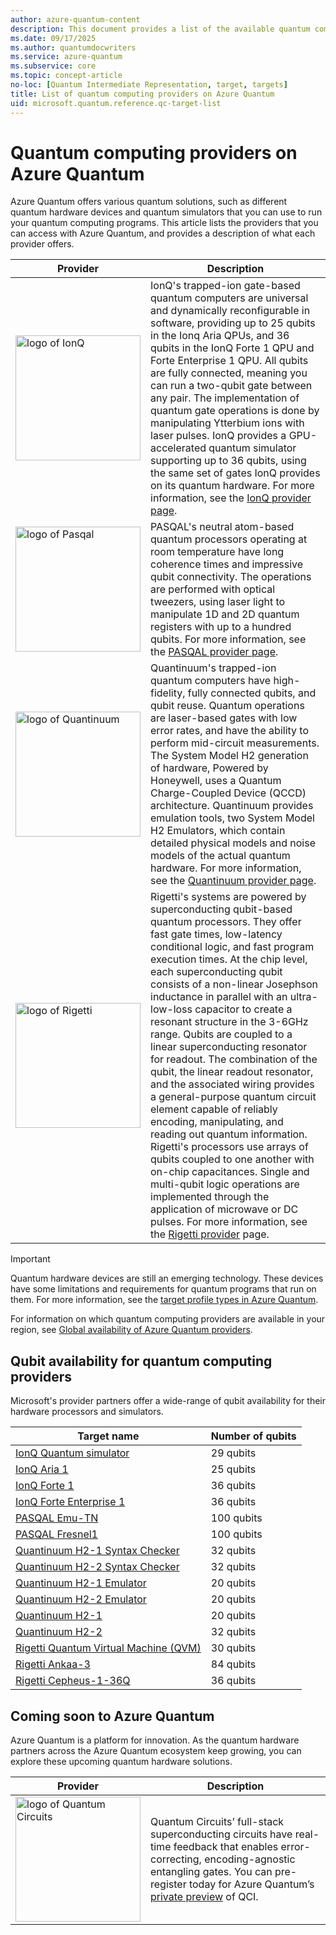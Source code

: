 ```yaml
---
author: azure-quantum-content
description: This document provides a list of the available quantum computing providers on Azure Quantum.
ms.date: 09/17/2025
ms.author: quantumdocwriters
ms.service: azure-quantum
ms.subservice: core
ms.topic: concept-article
no-loc: [Quantum Intermediate Representation, target, targets]
title: List of quantum computing providers on Azure Quantum
uid: microsoft.quantum.reference.qc-target-list
---
```


# Quantum computing providers on Azure Quantum

Azure Quantum offers various quantum solutions, such as different quantum hardware devices and quantum simulators that you can use to run your quantum computing programs. This article lists the providers that you can access with Azure Quantum, and provides a description of what each provider offers.

| Provider                                                                                                              | Description                                                                                                                                                                                                                                                                                                                                                                                                                                                                                                                                                                                                                                                                                                                                                                                                                                                                                                                                                                         |
| --------------------------------------------------------------------------------------------------------------------- | ----------------------------------------------------------------------------------------------------------------------------------------------------------------------------------------------------------------------------------------------------------------------------------------------------------------------------------------------------------------------------------------------------------------------------------------------------------------------------------------------------------------------------------------------------------------------------------------------------------------------------------------------------------------------------------------------------------------------------------------------------------------------------------------------------------------------------------------------------------------------------------------------------------------------------------------------------------------------------------- |
| <img src="~/media/logo-ionq2.png" alt="logo of IonQ" title="logo of IonQ" width="200" height="200"/>                  | IonQ's trapped-ion gate-based quantum computers are universal and dynamically reconfigurable in software, providing up to 25 qubits in the Ionq Aria QPUs, and 36 qubits in the IonQ Forte 1 QPU and Forte Enterprise 1 QPU. All qubits are fully connected, meaning you can run a two-qubit gate between any pair. The implementation of quantum gate operations is done by manipulating Ytterbium ions with laser pulses. IonQ provides a GPU-accelerated quantum simulator supporting up to 36 qubits, using the same set of gates IonQ provides on its quantum hardware. For more information, see the [IonQ provider page](xref:microsoft.quantum.providers.ionq).                                                                                                                                                                                                                                                                                                             |
| <img src="~/media/logo-pasqal.png" alt="logo of Pasqal" title="logo of Pasqal" width="200" height="200"/>             | PASQAL's neutral atom-based quantum processors operating at room temperature have long coherence times and impressive qubit connectivity. The operations are performed with optical tweezers, using laser light to manipulate 1D and 2D quantum registers with up to a hundred qubits. For more information, see the [PASQAL provider page](xref:microsoft.quantum.providers.pasqal).                                                                                                                                                                                                                                                                                                                                                                                                                                                                                                                                                                                               |
| <img src="~/media/logo-quantinuum.svg" alt="logo of Quantinuum" title="logo of Quantinuum" width="200" height="200"/> | Quantinuum's trapped-ion quantum computers have high-fidelity, fully connected qubits, and qubit reuse. Quantum operations are laser-based gates with low error rates, and have the ability to perform mid-circuit measurements. The System Model H2 generation of hardware, Powered by Honeywell, uses a Quantum Charge-Coupled Device (QCCD) architecture. Quantinuum provides emulation tools, two System Model H2 Emulators, which contain detailed physical models and noise models of the actual quantum hardware. For more information, see the [Quantinuum provider page](xref:microsoft.quantum.providers.quantinuum).                                                                                                                                                                                                                                                                                                                                                     |
| <img src="~/media/logo-rigetti.png" alt="logo of Rigetti" title="logo of Rigetti" width="200" height="200"/>          | Rigetti's systems are powered by superconducting qubit-based quantum processors. They offer fast gate times, low-latency conditional logic, and fast program execution times. At the chip level, each superconducting qubit consists of a non-linear Josephson inductance in parallel with an ultra-low-loss capacitor to create a resonant structure in the 3-6GHz range. Qubits are coupled to a linear superconducting resonator for readout. The combination of the qubit, the linear readout resonator, and the associated wiring provides a general-purpose quantum circuit element capable of reliably encoding, manipulating, and reading out quantum information. Rigetti's processors use arrays of qubits coupled to one another with on-chip capacitances. Single and multi-qubit logic operations are implemented through the application of microwave or DC pulses.  For more information, see the [Rigetti provider](xref:microsoft.quantum.providers.rigetti) page. |

> [!IMPORTANT]
> Quantum hardware devices are still an emerging technology. These devices have some limitations and requirements for quantum programs that run on them. For more information, see the [target profile types in Azure Quantum](xref:microsoft.quantum.target-profiles).

For information on which quantum computing providers are available in your region, see [Global availability of Azure Quantum providers](xref:microsoft.quantum.provider-availability).

## Qubit availability for quantum computing providers

Microsoft's provider partners offer a wide-range of qubit availability for their hardware processors and simulators.

| Target name                                                                                             | Number of qubits |
| ------------------------------------------------------------------------------------------------------- | ---------------- |
| [IonQ Quantum simulator](xref:microsoft.quantum.providers.ionq#quantum-simulator)                       | 29 qubits        |
| [IonQ Aria 1](xref:microsoft.quantum.providers.ionq#ionq-aria-quantum-computer)                         | 25 qubits        |
| [IonQ Forte 1](xref:microsoft.quantum.providers.ionq#ionq-forte-quantum-computer)                       | 36 qubits        |
| [IonQ Forte Enterprise 1](xref:microsoft.quantum.providers.ionq#ionq-forte-enterprise-quantum-computer) | 36 qubits        |
| [PASQAL Emu-TN](xref:microsoft.quantum.providers.pasqal#emulator)                                       | 100 qubits       |
| [PASQAL Fresnel1](xref:microsoft.quantum.providers.pasqal#fresnel1)                                     | 100 qubits       |
| [Quantinuum H2-1 Syntax Checker](xref:microsoft.quantum.providers.quantinuum#syntax-checkers)           | 32 qubits        |
| [Quantinuum H2-2 Syntax Checker](xref:microsoft.quantum.providers.quantinuum#syntax-checkers)           | 32 qubits        |
| [Quantinuum H2-1 Emulator](xref:microsoft.quantum.providers.quantinuum#system-model-h2-emulator)        | 20 qubits        |
| [Quantinuum H2-2 Emulator](xref:microsoft.quantum.providers.quantinuum#system-model-h2-emulator)        | 20 qubits        |
| [Quantinuum H2-1](xref:microsoft.quantum.providers.quantinuum#system-model-h2)                          | 20 qubits        |
| [Quantinuum H2-2](xref:microsoft.quantum.providers.quantinuum#system-model-h2)                          | 32 qubits        |
| [Rigetti Quantum Virtual Machine (QVM)](xref:microsoft.quantum.providers.rigetti#simulators)            | 30 qubits        |
| [Rigetti Ankaa-3](xref:microsoft.quantum.providers.rigetti#ankaa-3)                                     | 84 qubits        |
| [Rigetti Cepheus-1-36Q](xref:microsoft.quantum.providers.rigetti#cepheus-1-36q)                         | 36 qubits        |

## Coming soon to Azure Quantum

Azure Quantum is a platform for innovation. As the quantum hardware partners across the Azure Quantum ecosystem keep growing, you can explore these upcoming quantum hardware solutions.

| Provider | Description  |
|---|---|
|<img src="~/media/logo-qci.png" alt="logo of Quantum Circuits" title="logo of Quantum Circuits" width="200" height="200"/>| Quantum Circuits’ full-stack superconducting circuits have real-time feedback that enables error-correcting, encoding-agnostic entangling gates. You can pre-register today for Azure Quantum’s [private preview](https://customervoice.microsoft.com/Pages/ResponsePage.aspx?id=v4j5cvGGr0GRqy180BHbRxm1OO5DJVRBs-fh9Rmd-nRURVRKVUJDM05WV1hDRlU2OFFZUlhUN1Q4SCQlQCN0PWcu) of QCI. |
